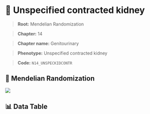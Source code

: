 # 🧪 Unspecified contracted kidney

> **Root:** Mendelian Randomization

> **Chapter:** 14  

> **Chapter name:** Genitourinary

> **Phenotype:** Unspecified contracted kidney  

> **Code:** `N14_UNSPECKIDCONTR`

## 🧬 Mendelian Randomization  

<img src="/MR/Figures/Forward/N14_UNSPECKIDCONTR.png"/>

## 📊 Data Table

<CsvTableMRF src="/MR/Data/Forward/N14_UNSPECKIDCONTR.csv"/>
